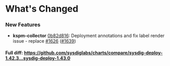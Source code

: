# What's Changed

### New Features
- **kspm-collector** [0b82d816](https://github.com/sysdiglabs/charts/commit/0b82d8165acdc7e34aea690d03422a7cd5a7b265): Deployment annotations and fix label render issue - replace [#1626](https://github.com/sysdiglabs/charts/issues/1626) ([#1639](https://github.com/sysdiglabs/charts/issues/1639))
#### Full diff: https://github.com/sysdiglabs/charts/compare/sysdig-deploy-1.42.3...sysdig-deploy-1.43.0
